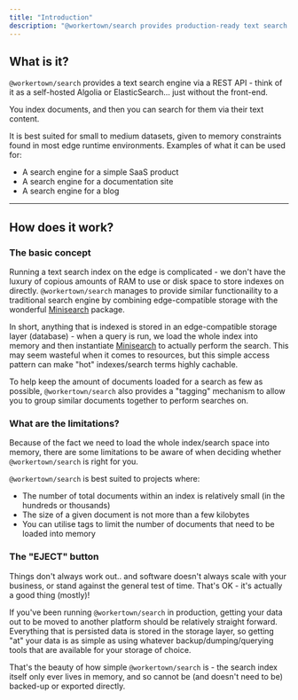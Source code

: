 ```yaml
---
title: "Introduction"
description: "@workertown/search provides production-ready text search at the edge."
---
```


## What is it?

`@workertown/search` provides a text search engine via a REST API - think of it
as a self-hosted Algolia or ElasticSearch... just without the front-end.

You index documents, and then you can search for them via their text content.

It is best suited for small to medium datasets, given to memory constraints
found in most edge runtime environments. Examples of what it can be used for:

- A search engine for a simple SaaS product
- A search engine for a documentation site
- A search engine for a blog

---

## How does it work?

### The basic concept

Running a text search index on the edge is complicated - we don't have the
luxury of copious amounts of RAM to use or disk space to store indexes on
directly. `@workertown/search` manages to provide similar functionaility to a
traditional search engine by combining edge-compatible storage with the
wonderful [Minisearch]() package.

In short, anything that is indexed is stored in an edge-compatible storage
layer (database) - when a query is run, we load the whole index into memory and
then instantiate [Minisearch]() to actually perform the search. This may seem
wasteful when it comes to resources, but this simple access pattern can make
"hot" indexes/search terms highly cachable.

To help keep the amount of documents loaded for a search as few as possible,
`@workertown/search` also provides a "tagging" mechanism to allow you to group
similar documents together to perform searches on.

### What are the limitations?

Because of the fact we need to load the whole index/search space into memory,
there are some limitations to be aware of when deciding whether
`@workertown/search` is right for you.

`@workertown/search` is best suited to projects where:

- The number of total documents within an index is relatively small (in the
  hundreds or thousands)
- The size of a given document is not more than a few kilobytes
- You can utilise tags to limit the number of documents that need to be loaded
  into memory

### The "EJECT" button

Things don't always work out.. and software doesn't always scale with your
business, or stand against the general test of time. That's OK - it's actually
a good thing (mostly)!

If you've been running `@workertown/search` in production, getting your data out
to be moved to another platform should be relatively straight forward.
Everything that is persisted data is stored in the storage layer, so getting
"at" your data is as simple as using whatever backup/dumping/querying tools that
are available for your storage of choice.

That's the beauty of how simple `@workertown/search` is - the search index
itself only ever lives in memory, and so cannot be (and doesn't need to be)
backed-up or exported directly.
